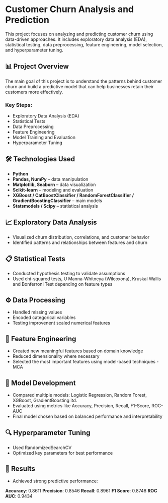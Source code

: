 # Customer Churn Analysis and Prediction

This project focuses on analyzing and predicting customer churn using data-driven approaches. It includes exploratory data analysis (EDA), statistical testing, data preprocessing, feature engineering, model selection, and hyperparameter tuning.

## 📊 Project Overview

The main goal of this project is to understand the patterns behind customer churn and build a predictive model that can help businesses retain their customers more effectively.

### Key Steps:
- Exploratory Data Analysis (EDA)
- Statistical Tests
- Data Preprocessing
- Feature Engineering
- Model Training and Evaluation
- Hyperparameter Tuning

## 🛠️ Technologies Used

- **Python**  
- **Pandas, NumPy** – data manipulation  
- **Matplotlib, Seaborn** – data visualization  
- **Scikit-learn** – modeling and evaluation  
- **XGBoost / CatBoostClassifier / RandomForestClassifier / GradientBoostingClassifier** – main models  
- **Statsmodels / Scipy** – statistical analysis  

## 📈 Exploratory Data Analysis

- Visualized churn distribution, correlations, and customer behavior
- Identified patterns and relationships between features and churn

## 📋 Statistical Tests

- Conducted hypothesis testing to validate assumptions
- Used chi-squared tests, U Manna-Whitneya (Wilcoxona), Kruskal Wallis and Bonferroni Test depending on feature types

## ⚙️ Data Processing

- Handled missing values
- Encoded categorical variables
- Testing improvenent scaled numerical features

## 🧠 Feature Engineering

- Created new meaningful features based on domain knowledge
- Reduced dimensionality where necessary
- Selected the most important features using model-based techniques - MCA

## 🤖 Model Development

- Compared multiple models: Logistic Regression, Random Forest, XGBoost, GradientBoosting itd.
- Evaluated using metrics like Accuracy, Precision, Recall, F1-Score, ROC-AUC
- Final model chosen based on balanced performance and interpretability

## 🔍 Hyperparameter Tuning

- Used RandomizedSearchCV
- Optimized key parameters for best performance 

## 🚀 Results

- Achieved strong predictive performance:
  
**Accuracy**: 0.8611 
**Precision**: 0.8546
**Recall**: 0.8961
**F1 Score**: 0.8748
**ROC AUC**: 0.9434
